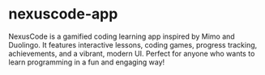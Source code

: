 # nexuscode-app
NexusCode is a gamified coding learning app inspired by Mimo and Duolingo. It features interactive lessons, coding games, progress tracking, achievements, and a vibrant, modern UI. Perfect for anyone who wants to learn programming in a fun and engaging way!
